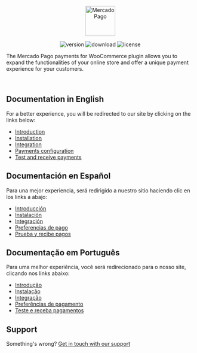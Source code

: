 <p align="center"><a href="https://www.mercadopago.com/">    <img src="https://http2.mlstatic.com/frontend-assets/ui-navigation/5.18.3/mercadopago/logo__large@2x.png" height="80" width="auto" alt="MercadoPago">
</a></p>

<p align="center">
<img src="https://img.shields.io/wordpress/plugin/v/woocommerce-mercadopago" alt="version">
<img src="https://img.shields.io/wordpress/plugin/dt/woocommerce-mercadopago" alt="download">
<img src="https://img.shields.io/github/license/mercadopago/cart-woocommerce" alt="license">
</p>

The Mercado Pago payments for WooCommerce plugin allows you to expand the functionalities of your online store and offer a unique payment experience for your customers.

<br/>

## Documentation in English

For a better experience, you will be redirected to our site by clicking on the links below:

* [Introduction](https://www.mercadopago.com.ar/developers/en/guides/plugins/woocommerce/introduction/)
* [Installation](https://www.mercadopago.com.ar/developers/en/docs/woocommerce/how-tos/install-module-manually)
* [Integration](https://www.mercadopago.com.ar/developers/en/docs/woocommerce/integration-configuration/plugin-configuration)
* [Payments configuration](https://www.mercadopago.com.ar/developers/en/docs/woocommerce/payments-configuration)
* [Test and receive payments](https://www.mercadopago.com.ar/developers/en/docs/woocommerce/integration-test)

## Documentación en Español

Para una mejor experiencia, será redirigido a nuestro sitio haciendo clic en los links a abajo:

* [Introducción](https://www.mercadopago.com.ar/developers/es/guides/plugins/woocommerce/introduction/)
* [Instalación](https://www.mercadopago.com.ar/developers/es/docs/woocommerce/how-tos/install-module-manually)
* [Integración](https://www.mercadopago.com.ar/developers/es/docs/woocommerce/integration-configuration/plugin-configuration)
* [Preferencias de pago](https://www.mercadopago.com.ar/developers/es/docs/woocommerce/payments-configuration)
* [Prueba y recibe pagos](https://www.mercadopago.com.ar/developers/e/docs/woocommerce/integration-test)

## Documentação em Português

Para uma melhor experiência, você será redirecionado para o nosso site, clicando nos links abaixo:

* [Introdução](https://www.mercadopago.com.br/developers/pt/guides/plugins/woocommerce/introduction/)
* [Instalação](https://www.mercadopago.com.br/developers/pt/docs/woocommerce/how-tos/install-module-manually)
* [Integração](https://www.mercadopago.com.br/developers/pt/docs/woocommerce/integration-configuration/plugin-configuration)
* [Preferências de pagamento](https://www.mercadopago.com.br/developers/pt/docs/woocommerce/payments-configuration)
* [Teste e receba pagamentos](https://www.mercadopago.com.br/developers/pt/docs/woocommerce/integration-test)

## Support

Something's wrong? [Get in touch with our support](https://www.mercadopago.com.ar/developers/en/support)
